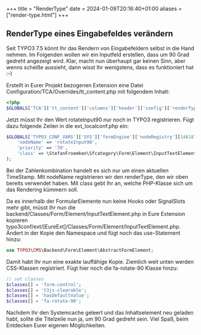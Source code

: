 +++
title = "RenderType"
date = 2024-01-09T20:16:40+01:00
aliases = ["render-type.html"]
+++

## RenderType eines Eingabefeldes verändern

Seit TYPO3 7.5 könnt Ihr das Rendern von Eingabefeldern selbst in die Hand nehmen. Im Folgenden wollen wir ein Inputfeld erstellen, dass um 90 Grad gedreht angezeigt wird. Klar, macht nun überhaupt gar keinen Sinn, aber wenns scheiße aussieht, dann wisst Ihr wenigstens, dass es funktioniert hat :-)

Erstellt in Eurer Projekt bezogenen Extension eine Datei Configuration/TCA/Overrides/tt_content.php mit folgendem Inhalt:

```php
<?php
$GLOBALS['TCA']['tt_content']['columns']['header']['config']['renderType'] = 'rotateInput90';
```

Jetzt müsst Ihr den Wert rotateInput90 nur noch in TYPO3 registrieren. Fügt dazu folgende Zeilen in die ext_localconf.php ein:

```php
$GLOBALS['TYPO3_CONF_VARS']['SYS']['formEngine']['nodeRegistry'][1461871364] = array(
    'nodeName' => 'rotateInput90',
    'priority' => '70',
    'class' => \StefanFroemken\Sfcategory\Form\Element\InputTextElement::class,
);
```

Bei der Zahlenkombination handelt es sich nur um einen aktuellen TimeStamp. Mit nodeName registrieren wir den renderType, den wir oben bereits verwendet haben. Mit class gebt Ihr an, welche PHP-Klasse sich um das Rendering kümmern soll.

Da es innerhalb der FormularElemente nun keine Hooks oder SignalSlots mehr gibt, müsst Ihr nun die backend/Classes/Form/Element/InputTextElement.php in Eure Extension kopieren typo3conf/ext/[EureExt]/Classes/Form/Element/InputTextElement.php. Ändert in der Kopie den Namespace und fügt noch das use-Statement hinzu:

```php
use TYPO3\CMS\Backend\Form\Element\AbstractFormElement;
```

Damit habt Ihr nun eine exakte lauffähige Kopie. Ziemlich weit unten werden CSS-Klassen registriert. Fügt hier noch die fa-rotate-90 Klasse hinzu:

```php
// set classes
$classes[] = 'form-control';
$classes[] = 't3js-clearable';
$classes[] = 'hasDefaultValue';
$classes[] = 'fa-rotate-90';
```

Nachdem Ihr den Systemcache geleert und das Inhaltselement neu geladen habt, sollte die Titelzeile nun ja, um 90 Grad gedreht sein. Viel Spaß, beim Entdecken Eurer eigenen Möglichkeiten.
